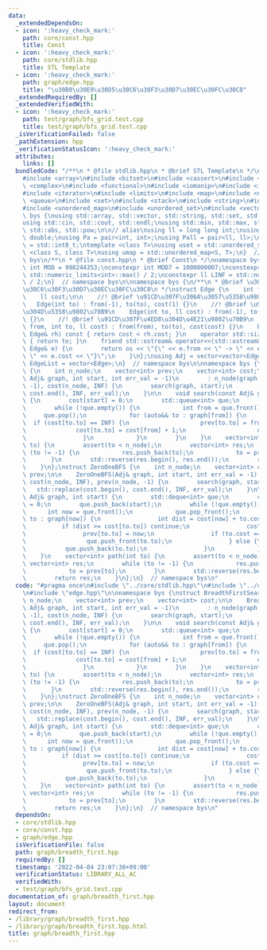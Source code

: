 ```yaml
---
data:
  _extendedDependsOn:
  - icon: ':heavy_check_mark:'
    path: core/const.hpp
    title: Const
  - icon: ':heavy_check_mark:'
    path: core/stdlib.hpp
    title: STL Template
  - icon: ':heavy_check_mark:'
    path: graph/edge.hpp
    title: "\u30B0\u30E9\u30D5\u30C6\u30F3\u30D7\u30EC\u30FC\u30C8"
  _extendedRequiredBy: []
  _extendedVerifiedWith:
  - icon: ':heavy_check_mark:'
    path: test/graph/bfs_grid.test.cpp
    title: test/graph/bfs_grid.test.cpp
  _isVerificationFailed: false
  _pathExtension: hpp
  _verificationStatusIcon: ':heavy_check_mark:'
  attributes:
    links: []
  bundledCode: "/**\n * @file stdlib.hpp\n * @brief STL Template\n */\n#include <algorithm>\n\
    #include <array>\n#include <bitset>\n#include <cassert>\n#include <cmath>\n#include\
    \ <complex>\n#include <functional>\n#include <iomanip>\n#include <iostream>\n\
    #include <iterator>\n#include <limits>\n#include <map>\n#include <numeric>\n#include\
    \ <queue>\n#include <set>\n#include <stack>\n#include <string>\n#include <type_traits>\n\
    #include <unordered_map>\n#include <unordered_set>\n#include <vector>\n\nnamespace\
    \ bys {\nusing std::array, std::vector, std::string, std::set, std::map, std::pair;\n\
    using std::cin, std::cout, std::endl;\nusing std::min, std::max, std::sort, std::reverse,\
    \ std::abs, std::pow;\n\n// alias\nusing ll = long long int;\nusing ld = long\
    \ double;\nusing Pa = pair<int, int>;\nusing Pall = pair<ll, ll>;\nusing ibool\
    \ = std::int8_t;\ntemplate <class T>\nusing uset = std::unordered_set<T>;\ntemplate\
    \ <class S, class T>\nusing umap = std::unordered_map<S, T>;\n}  // namespace\
    \ bys\n/**\n * @file const.hpp\n * @brief Const\n */\nnamespace bys {\nconstexpr\
    \ int MOD = 998244353;\nconstexpr int MOD7 = 1000000007;\nconstexpr int INF =\
    \ std::numeric_limits<int>::max() / 2;\nconstexpr ll LINF = std::numeric_limits<ll>::max()\
    \ / 2;\n}  // namespace bys\n\nnamespace bys {\n/**\n * @brief \u30B0\u30E9\u30D5\
    \u30C6\u30F3\u30D7\u30EC\u30FC\u30C8\n */\nstruct Edge {\n    int from, to;\n\
    \    ll cost;\n\n    //! @brief \u91CD\u307F\u306A\u3057\u5358\u9802\u70B9\n \
    \   Edge(int to) : from(-1), to(to), cost(1) {}\n    //! @brief \u91CD\u307F\u4ED8\
    \u304D\u5358\u9802\u70B9\n    Edge(int to, ll cost) : from(-1), to(to), cost(cost)\
    \ {}\n    //! @brief \u91CD\u307F\u4ED8\u304D\u4E21\u9802\u70B9\n    Edge(int\
    \ from, int to, ll cost) : from(from), to(to), cost(cost) {}\n    bool operator<(const\
    \ Edge& rh) const { return cost < rh.cost; }\n    operator std::size_t() const\
    \ { return to; }\n    friend std::ostream& operator<<(std::ostream& os, const\
    \ Edge& e) {\n        return os << \"{\" << e.from << \" -> \" << e.to << \":\
    \ \" << e.cost << \"}\";\n    }\n};\nusing Adj = vector<vector<Edge>>;\nusing\
    \ EdgeList = vector<Edge>;\n}  // namespace bys\n\nnamespace bys {\nstruct BreadthFirstSearch\
    \ {\n    int n_node;\n    vector<int> prev;\n    vector<int> cost;\n\n    BreadthFirstSearch(const\
    \ Adj& graph, int start, int err_val = -1)\n        : n_node(graph.size()), prev(n_node,\
    \ -1), cost(n_node, INF) {\n        search(graph, start);\n        std::replace(cost.begin(),\
    \ cost.end(), INF, err_val);\n    }\n\n    void search(const Adj& graph, int start)\
    \ {\n        cost[start] = 0;\n        std::queue<int> que;\n        que.push(start);\n\
    \        while (!que.empty()) {\n            int from = que.front();\n       \
    \     que.pop();\n            for (auto&& to : graph[from]) {\n              \
    \  if (cost[to.to] == INF) {\n                    prev[to.to] = from;\n      \
    \              cost[to.to] = cost[from] + 1;\n                    que.push(to.to);\n\
    \                }\n            }\n        }\n    }\n    vector<int> path(int\
    \ to) {\n        assert(to < n_node);\n        vector<int> res;\n        while\
    \ (to != -1) {\n            res.push_back(to);\n            to = prev[to];\n \
    \       }\n        std::reverse(res.begin(), res.end());\n        return res;\n\
    \    }\n};\nstruct ZeroOneBFS {\n    int n_node;\n    vector<int> cost;\n    vector<int>\
    \ prev;\n\n    ZeroOneBFS(Adj& graph, int start, int err_val = -1) : n_node(graph.size()),\
    \ cost(n_node, INF), prev(n_node, -1) {\n        search(graph, start);\n     \
    \   std::replace(cost.begin(), cost.end(), INF, err_val);\n    }\n\n    void search(const\
    \ Adj& graph, int start) {\n        std::deque<int> que;\n        cost[start]\
    \ = 0;\n        que.push_back(start);\n        while (!que.empty()) {\n      \
    \      int now = que.front();\n            que.pop_front();\n            for (auto&&\
    \ to : graph[now]) {\n                int dist = cost[now] + to.cost;\n      \
    \          if (dist >= cost[to.to]) continue;\n                cost[to.to] = dist;\n\
    \                prev[to.to] = now;\n                if (to.cost == 0) {\n   \
    \                 que.push_front(to.to);\n                } else {\n         \
    \           que.push_back(to.to);\n                }\n            }\n        }\n\
    \    }\n    vector<int> path(int to) {\n        assert(to < n_node);\n       \
    \ vector<int> res;\n        while (to != -1) {\n            res.push_back(to);\n\
    \            to = prev[to];\n        }\n        std::reverse(res.begin(), res.end());\n\
    \        return res;\n    }\n};\n}  // namespace bys\n"
  code: "#pragma once\n#include \"../core/stdlib.hpp\"\n#include \"../core/const.hpp\"\
    \n#include \"edge.hpp\"\n\nnamespace bys {\nstruct BreadthFirstSearch {\n    int\
    \ n_node;\n    vector<int> prev;\n    vector<int> cost;\n\n    BreadthFirstSearch(const\
    \ Adj& graph, int start, int err_val = -1)\n        : n_node(graph.size()), prev(n_node,\
    \ -1), cost(n_node, INF) {\n        search(graph, start);\n        std::replace(cost.begin(),\
    \ cost.end(), INF, err_val);\n    }\n\n    void search(const Adj& graph, int start)\
    \ {\n        cost[start] = 0;\n        std::queue<int> que;\n        que.push(start);\n\
    \        while (!que.empty()) {\n            int from = que.front();\n       \
    \     que.pop();\n            for (auto&& to : graph[from]) {\n              \
    \  if (cost[to.to] == INF) {\n                    prev[to.to] = from;\n      \
    \              cost[to.to] = cost[from] + 1;\n                    que.push(to.to);\n\
    \                }\n            }\n        }\n    }\n    vector<int> path(int\
    \ to) {\n        assert(to < n_node);\n        vector<int> res;\n        while\
    \ (to != -1) {\n            res.push_back(to);\n            to = prev[to];\n \
    \       }\n        std::reverse(res.begin(), res.end());\n        return res;\n\
    \    }\n};\nstruct ZeroOneBFS {\n    int n_node;\n    vector<int> cost;\n    vector<int>\
    \ prev;\n\n    ZeroOneBFS(Adj& graph, int start, int err_val = -1) : n_node(graph.size()),\
    \ cost(n_node, INF), prev(n_node, -1) {\n        search(graph, start);\n     \
    \   std::replace(cost.begin(), cost.end(), INF, err_val);\n    }\n\n    void search(const\
    \ Adj& graph, int start) {\n        std::deque<int> que;\n        cost[start]\
    \ = 0;\n        que.push_back(start);\n        while (!que.empty()) {\n      \
    \      int now = que.front();\n            que.pop_front();\n            for (auto&&\
    \ to : graph[now]) {\n                int dist = cost[now] + to.cost;\n      \
    \          if (dist >= cost[to.to]) continue;\n                cost[to.to] = dist;\n\
    \                prev[to.to] = now;\n                if (to.cost == 0) {\n   \
    \                 que.push_front(to.to);\n                } else {\n         \
    \           que.push_back(to.to);\n                }\n            }\n        }\n\
    \    }\n    vector<int> path(int to) {\n        assert(to < n_node);\n       \
    \ vector<int> res;\n        while (to != -1) {\n            res.push_back(to);\n\
    \            to = prev[to];\n        }\n        std::reverse(res.begin(), res.end());\n\
    \        return res;\n    }\n};\n}  // namespace bys\n"
  dependsOn:
  - core/stdlib.hpp
  - core/const.hpp
  - graph/edge.hpp
  isVerificationFile: false
  path: graph/breadth_first.hpp
  requiredBy: []
  timestamp: '2022-04-04 23:07:30+09:00'
  verificationStatus: LIBRARY_ALL_AC
  verifiedWith:
  - test/graph/bfs_grid.test.cpp
documentation_of: graph/breadth_first.hpp
layout: document
redirect_from:
- /library/graph/breadth_first.hpp
- /library/graph/breadth_first.hpp.html
title: graph/breadth_first.hpp
---
```

